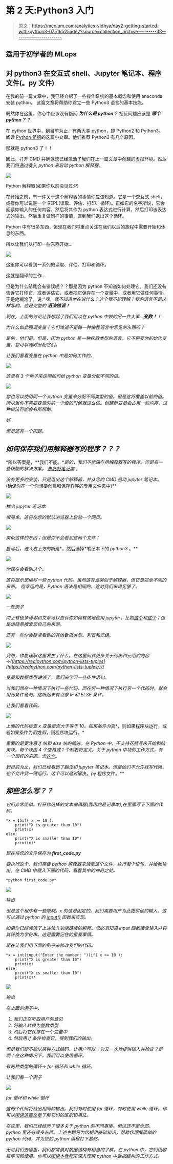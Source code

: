 # 第 2 天:Python3 入门

> 原文：<https://medium.com/analytics-vidhya/day2-getting-started-with-python3-67516525ade2?source=collection_archive---------33----------------------->

## 适用于初学者的 MLops

## 对 python3 在交互式 shell、Jupyter 笔记本、程序文件(。py 文件)

在我的前一篇文章中，我已经介绍了一些操作系统的基本概念和使用 anaconda 安装 python。
这篇文章将帮助你建立一些 Python3 语言的基本技能。

既然你在这里，你心中应该没有疑问 ***为什么是 python？*** 相反问题应该是 ***哪个 python？？***

在 python 世界中，到目前为止，有两大类 python，即 Python2 和 Python3。阅读 [Python 组织](https://wiki.python.org/moin/Python2orPython3)的这篇小文章。他们推荐 Python3 有几个原因。

那就是 python3 了！！

因此，打开 CMD 并确保您已经激活了我们在上一篇文章中创建的虚拟环境。然后我们将通过键入 *python 来启动 python 解释器。*

![](img/71a5c79b969affca9358684677e89a5b.png)

Python 解释器(如果你以前没见过:P)

在开始之前，有一件关于这个解释器的事情你应该知道。它是一个交互式 shell，或者你可以说是一个 REPL(读取、评估、打印、循环)。正如它的名字所说，它会阅读你输入的任何内容。然后将其作为 python 表达式进行计算，然后打印该表达式的输出。然后重复做同样的事情，直到我们退出这个循环。

Python 中有很多东西，但现在我们将重点关注在我们以后的旅程中需要开始和休息的东西。

所以让我们从打印一些东西开始…

![](img/96f99987c525835b48b73819d59bf93e.png)

这里你可以看到一系列的读取、评估、打印和循环。

这就是翻译的工作…

但是为什么结尾会有错误呢？？那是因为 python 不知道如何处理它。我们还没有告诉它打印它，或者评估它，或者把它保存在一个变量中，或者用它做任何事情。于是他糊涂了，说:*“嘿，我不知道你在说什么？这个我不能理解？我的语言不是这样写的。这是完整的* ***语法错误！***

*现在，上面的讨论让我想起了我们可以在 python 中做的另一件大事…**变数！！***

*为什么如此强调变量？它们难道不是每一种编程语言中常见的东西吗？*

*是的，他们是。但是，因为 python 是一种松散类型的语言，它不需要你初始化变量。您可以随时分配它们。*

*让我们看看变量在 python 中是如何工作的。*

*![](img/e768e9310d11d01f8d429e8580195d16.png)*

*这里有 3 个例子来说明如何给 python 变量分配不同的值。*

*![](img/cca98657b1fa1b71c7518644c566da8b.png)*

*您也可以使用同一个 python 变量来分配不同类型的值。但是这将覆盖以前的值。所以当你不需要变量的前一个值的时候就这么做。创建新变量会占用一些内存，这种做法可能会有所帮助。*

*好..*

*但是还有一个问题。*

## *如何保存我们用解释器写的程序？？？*

*所以答案是，**我们不能。**是的，我们不能保存用解释器写的程序。但是有一些很酷的解决方案。 [*朱庇特笔记本*](https://jupyter.org/) *。**

*没有更多的交谈，只是退出这个解释器，并从您的 CMD 启动 jupyter 笔记本。*(确保你在一个你想要创建和保存程序的专用文件夹中)**

*![](img/5010e6bd4d218408c516617e034fcaf4.png)*

*推出 jupyter 笔记本*

*很简单。这将在您的默认浏览器上启动一个网页。*

*![](img/6364f2f3483a54ae35dd541ea0e92b44.png)*

*类似这样的东西；但是你不会看到这两个文件；*

*启动后，进入右上方的*新建*，然后选择*笔记本下的 *python3* 。**

*![](img/15c1c5cb047a07b0c29ad72656611358.png)*

*你现在会看到这个。*

*这将提示您编写一些 python 代码。虽然这有点类似于解释器，但它是完全不同的东西。
但幸运的是，Python 语法是相同的。这对我们来说足够了。*

*![](img/375ef54acecdcbeb4f29af8bab4e035d.png)*

*一些例子*

*网上有很多博客和文章可以告诉你如何有效地使用 jupyter，比如[这个](https://www.dataquest.io/blog/jupyter-notebook-tutorial/)和[这个](https://www.codecademy.com/articles/how-to-use-jupyter-notebooks)；但是请随意搜索您自己的来源。*

*还有一些你会经常看到的其他数据类型。列表和元组。*

*![](img/8e3f75159749b9c7884ac46424acf13f.png)*

*我想，你能理解这里发生了什么。在这里阅读更多关于列表和元组的内容→([https://realpython.com/python-lists-tuples](https://realpython.com/python-lists-tuples/)/)*

*变量和数据类型讲够了，我们来学习一些条件语句。*

*当我们想在一种情况下执行一些代码，而在另一种情况下执行另一个代码时，就会用到条件语句。这听起来有点像 IF 和 ELSE 条件。*

*让我们看看代码。*

*![](img/e36490010c082564254e6654afc13bed.png)*

*上面的代码检查 x 变量是否大于等于 10。如果条件为*真*，则如果程序块运行，或者如果条件为*假*或*假*，则程序块运行。*

*重要的是要注意 if 块和 else 块的缩进。在 Python 中，不支持花括号来开始和结束块。每个块由 4 个空格或 1 个制表符定义。关于 python 中块的工作方式，有一个很好的来源。念[这个](https://mtomassoli.wordpress.com/2012/04/20/code-blocks-in-python/)。*

*到目前为止，我们已经看到了翻译和 jupyter 笔记本。但是他们不允许我写代码，也不允许我一键运行。这个可以通过*解决。py 程序文件。**

## ***那些怎么写？？***

*它们非常简单。打开你选择的文本编辑器(我用的是记事本),在里面写下下面的代码。*

```
*x = 15if( x >= 10 ):
    print("X is greater than 10")
    print(x)
else:
    print("X is smaller than 10")
    print(x)*
```

*现在将您的文件保存为 ***first_code.py****

*要执行这个，我们需要 python 解释器来读取这个文件，执行每个语句，并给我输出。在 CMD 中键入下面的代码，看看其中的神奇之处。*

```
*python first_code.py*
```

*![](img/9ecd252a187ed2c68f4d34c4c9404537.png)*

*输出*

*但是这个程序有一些限制。x 的值是固定的。我们需要用户为此提供他的输入。这可以通过 python 的 [input()](https://docs.python.org/3/library/functions.html#input) 函数来实现。*

*如果你已经阅读了上述输入功能链接的解释。您必须知道 input 函数接受输入并将其转换为字符串。这是需要记住的重要事情。*

*现在让我们用下面的例子来修改我们的代码。*

```
*x = int(input("Enter the number: "))if( x >= 10 ):
    print("X is greater than 10")
    print(x)
else:
    print("X is smaller than 10")
    print(x)*
```

*![](img/a1317e8e93e507604dace598a76847f0.png)*

*输出*

*在上面的例子中，*

1.  *我们正在听取用户的意见*
2.  *将输入转换为整数类型*
3.  *然后将它保存在一个变量中*
4.  *然后用 if 条件检查它，得到我们的输出。*

*但是我们能不能以某种方式编码，让用户可以一次又一次地提供输入并检查？是啊！在这种情况下，我们可以使用循环。*

*有两种类型的循环→ for 循环和 while 循环。*

*让我们看一个例子*

*![](img/5dc3df0ea46123d8ff876d001c630c19.png)*

*for 循环和 while 循环*

*这两个代码将给出相同的输出。我们有时使用 for 循环，有时使用 while 循环。你可以[阅读这篇文章](https://www.guru99.com/python-loops-while-for-break-continue-enumerate.html)了解它们的区别和用法。*

*在这里，我们已经经历了很多关于 python 的不同事情。但这还不是全部。python 里还有很多东西。上述主题将为您提供基础知识，帮助您理解简单的 python 代码，并为您的 python 编程打下基础。*

*无论我们去哪里，我们都需要对数据结构有相当的了解。在 python 中，它们很容易学习和使用。你可以[阅读本教程](https://python.swaroopch.com/data_structures.html)来深入理解 python 中数据结构的工作方式。*